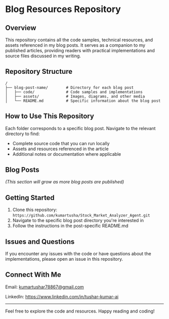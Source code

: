 # Blog Resources Repository

## Overview
This repository contains all the code samples, technical resources, and assets referenced in my blog posts. It serves as a companion to my published articles, providing readers with practical implementations and source files discussed in my writing.

## Repository Structure
```
/
├── blog-post-name/        # Directory for each blog post
│   ├── code/              # Code samples and implementations
│   ├── assets/            # Images, diagrams, and other media
│   └── README.md          # Specific information about the blog post
```

## How to Use This Repository
Each folder corresponds to a specific blog post. Navigate to the relevant directory to find:
- Complete source code that you can run locally
- Assets and resources referenced in the article
- Additional notes or documentation where applicable

## Blog Posts
*(This section will grow as more blog posts are published)*

## Getting Started
1. Clone this repository: `https://github.com/kumartusha/Stock_Market_Analyzer_Agent.git`
2. Navigate to the specific blog post directory you're interested in
3. Follow the instructions in the post-specific README.md

## Issues and Questions
If you encounter any issues with the code or have questions about the implementations, please open an issue in this repository.

## Connect With Me
Email: kumartushar78867@gmail.com

LinkedIn: https://www.linkedin.com/in/tushar-kumar-ai

---

Feel free to explore the code and resources. Happy reading and coding!
